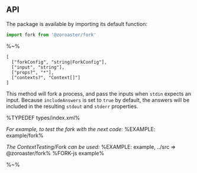 ## API

The package is available by importing its default function:

```js
import fork from '@zoroaster/fork'
```

%~%

```## async fork => { stdout, stderr, code }
[
  ["forkConfig", "string|ForkConfig"],
  ["input", "string"],
  ["props?", "*"],
  ["contexts?", "Context[]"]
]
```

This method will fork a process, and pass the inputs when `stdin` expects an input. Because `includeAnswers` is set to `true` by default, the answers will be included in the resulting `stdout` and `stderr` properties.

%TYPEDEF types/index.xml%

_For example, to test the fork with the next code:_
%EXAMPLE: example/fork%

_The ContextTesting/Fork can be used:_
%EXAMPLE: example, ../src => @zoroaster/fork%
%FORK-js example%

%~%